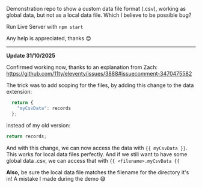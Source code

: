 Demonstration repo to show a custom data file format (.csv), working as global data, but not as a local data file. Which I believe to be possible bug? 

Run Live Server with `npm start`

Any help is appreciated, thanks 😊

---

**Update 31/10/2025**

Confirmed working now, thanks to an explanation from Zach:
https://github.com/11ty/eleventy/issues/3888#issuecomment-3470475582

The trick was to add scoping for the files, by adding this change to the data extension: 
```js
  return {
    "myCsvData": records
  };
```

instead of my old version:
```js
return records;
```

And with this change, we can now access the data with `{{ myCsvData }}`. This works for local data files perfectly. And if we still want to have some global data .csv, we can access that with `{{ <filename>.myCsvData {{` 

**Also,** be sure the local data file matches the filename for the directory it's in! 
A mistake I made during the demo 😅 

